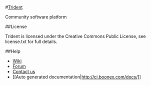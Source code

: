 #[Trident](http://www.online.me)

Community software platform

##License

Trident is licensed under the Creative Commons Public License, see license.txt for full details.

##Help

- [Wiki](https://github.com/boonex/trident/wiki)
- [Forum](http://www.boonex.com/forums)
- [Contact us](http://www.boonex.com/help/contact)
- [[Auto generated documentation|http://ci.boonex.com/docs/]]
